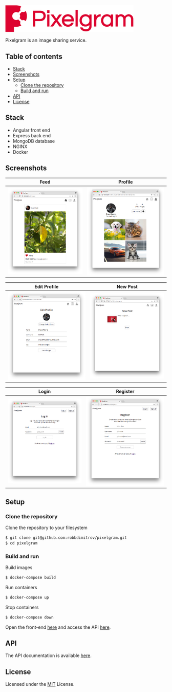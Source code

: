 <img src="docs/logo/horizontal.png" alt="Pixelgram Logo" width="400"/>

Pixelgram is an image sharing service.

## Table of contents

- [Stack](#stack)
- [Screenshots](#screenshots)
- [Setup](#setup)
  - [Clone the repository](#clone-the-repository)
  - [Build and run](#build-and-run)
- [API](#api)
- [License](#license)

## Stack

- Angular front end
- Express back end
- MongoDB database
- NGINX
- Docker

## Screenshots

| Feed | Profile |
| --- | --- |
| [![Screenshot of feed screen](/docs/img/01_Feed.png)](/docs/img/01_Feed.png) | [![Screenshot of profile screen](/docs/img/02_Profile.png)](/docs/img/02_Profile.png) |

| Edit Profile | New Post |
| --- | --- |
| [![Screenshot of edit profile screen](/docs/img/03_Edit_Profile.png)](/docs/img/03_Edit_Profile.png) | [![Screenshot of new post screen](/docs/img/04_New_Post.png)](/docs/img/04_New_Post.png) |

| Login | Register |
| --- | --- |
| [![Screenshot of login screen](/docs/img/05_Login.png)](/docs/img/05_Login.png) | [![Screenshot of register screen](/docs/img/06_Register.png)](/docs/img/06_Register.png) |

## Setup

### Clone the repository

Clone the repository to your filesystem

```sh
$ git clone git@github.com:robbdimitrov/pixelgram.git
$ cd pixelgram
```

### Build and run

Build images

```sh
$ docker-compose build
```

Run containers

```sh
$ docker-compose up
```

Stop containers

```sh
$ docker-compose down
```

Open the front-end [here](http://localhost:4000/) and access the API [here](http://localhost:4000/api/).

## API

The API documentation is available [here](docs/API.md).

## License

Licensed under the [MIT](LICENSE) License.
